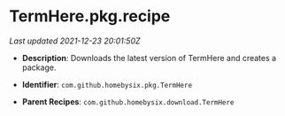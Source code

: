 # TermHere.pkg.recipe

_Last updated 2021-12-23 20:01:50Z_

- **Description**: Downloads the latest version of TermHere and creates a package.

- **Identifier**: `com.github.homebysix.pkg.TermHere`

- **Parent Recipes**: `com.github.homebysix.download.TermHere`
